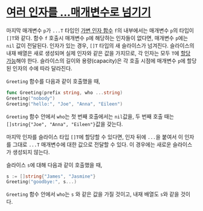 # [여러 인자를 ...매개변수로 넘기기](#passing-arguements-to-parameters)

마지막 매개변수 `p`가 `...T` 타입인 [가변 인자 함수](/Types/function_types.html) `f`의 내부에서는 매개변수 `p`의 타입이 `[]T`와 같다. 함수 `f` 호출시 매개변수 `p`에 해당하는 인자들이 없다면, 매개변수 `p`에는 `nil` 값이 전달된다. 인자가 있는 경우, `[]T` 타입의 새 슬라이스가 넘겨진다. 슬라이스의 내재 배열은 새로 생성되며 실제 인자와 같은 값을 가지므로, 각 인자는 모두 `T`에 [할당 가능](/Properties%20of%20types%20and%20values/assignability.html)해야 한다. 슬라이스의 길이와 용량(capacity)은 각 호출 시점에 매개변수 `p`에 할당된 인자의 수에 따라 달라진다.

`Greeting` 함수를 다음과 같이 호출했을 때,

```go
func Greeting(prefix string, who ...string)
Greeting("nobody")
Greeting("hello:", "Joe", "Anna", "Eileen")
```

`Greeting` 함수 안에서 `who`는 첫 번째 호출에서는 `nil`값을, 두 번째 호출 때는 `[]string{"Joe", "Anna", "Eileen"}`값을 갖는다.

마지막 인자를 슬라이스 타입 `[]T`에 할당할 수 있다면, 인자 뒤에 `...`을 붙여서 이 인자를 그대로 `...T` 매개변수에 대한 값으로 전달할 수 있다. 이 경우에는 새로운 슬라이스가 생성되지 않는다.

슬라이스 `s`에 대해 다음과 같이 호출했을 때,

```go
s := []string{"James", "Jasmine"}
Greeting("goodbye:", s...)
```

`Greeting` 함수 안에서 `who`는 `s` 와 같은 값을 가질 것이고, 내재 배열도 `s`와 같을 것이다.
